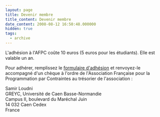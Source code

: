 ```yaml
---
layout: page
title: Devenir membre
title_content: Devenir membre
date_content: 2008-08-12 16:50:48.000000
hidden: true
tags:
  - archive
---
```

L'adhésion à l'AFPC coûte 10 euros (5 euros pour les étudiants). Elle est
valable un an.



Pour adhérer, remplissez le [formulaire d'adhésion](stockage/adhesion.pdf) et
renvoyez-le accompagné d'un chèque à l'ordre de l'Association Française pour
la Programmation par Contraintes au trésorier de l'association :





Samir Loudni  
GREYC, Université de Caen Basse-Normandie  
Campus II, boulevard du Maréchal Juin  
14 032 Caen Cedex  
France

